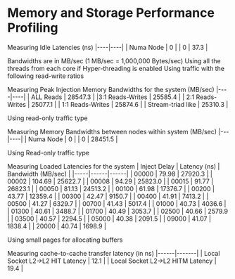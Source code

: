 # Memory and Storage Performance Profiling

Measuring Idle Latencies (ns)
|----|----|
| Numa Node | 0 |
| 0 | 37.3 |


Bandwidths are in MB/sec (1 MB/sec = 1,000,000 Bytes/sec)
Using all the threads from each core if Hyper-threading is enabled
Using traffic with the following read-write ratios

Measuring Peak Injection Memory Bandwidths for the system (MB/sec)
|----|----|
| ALL Reads | 28547.3 |
|3:1 Reads-Writes | 25585.4 |
| 2:1 Reads-Writes | 25077.1 |
| 1:1 Reads-Writes | 25874.6 | 
| Stream-triad like | 25310.3 |

Using read-only traffic type

Measuring Memory Bandwidths between nodes within system (MB/sec)
|---|----|
| Numa Node | 0 |
| 0 | 28451.5 |

Using Read-only traffic type

Measuring Loaded Latencies for the system
| Inject Delay | Latency (ns) | Bandwidth (MB/sec) |
|-----|------|------|
| 00000 | 79.98 | 27920.3 |
| 00002 | 104.69 | 25622.7 |
| 00008 | 94.29 | 25823.0 |
| 00015 | 91.77 | 26823.1 |
| 00050 | 81.13 | 24513.2 |
| 00100 | 61.98 | 17376.7 |
| 00200 | 43.77 | 12359.4 |
| 00300 | 42.47 | 9150.7 |
| 00400 | 41.91 | 7413.2 |
| 00500 | 41.27 | 6329.7 |
| 00700 | 41.43 | 5017.4 |
| 01000 | 40.73 | 4036.6 | 
| 01300 | 40.61 | 3488.7 |
| 01700 | 40.49 | 3053.7 |
| 02500 | 40.66 | 2579.9 |
| 03500 | 40.57 | 2294.5 |
| 05000 | 40.38 | 2091.5 |
| 09000 | 41.07 | 1838.4 |
| 20000 | 40.74 | 1698.9 |

Using small pages for allocating buffers

Measuring cache-to-cache transfer latency (in ns)
|------|-------|
| Local Socket L2->L2 HIT Latency | 12.1 |
| Local Socket L2->L2 HITM Latency | 19.4 |
